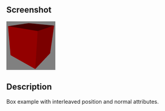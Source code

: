 ## Screenshot

![screenshot](screenshot/screenshot.png)

## Description

Box example with interleaved position and normal attributes.